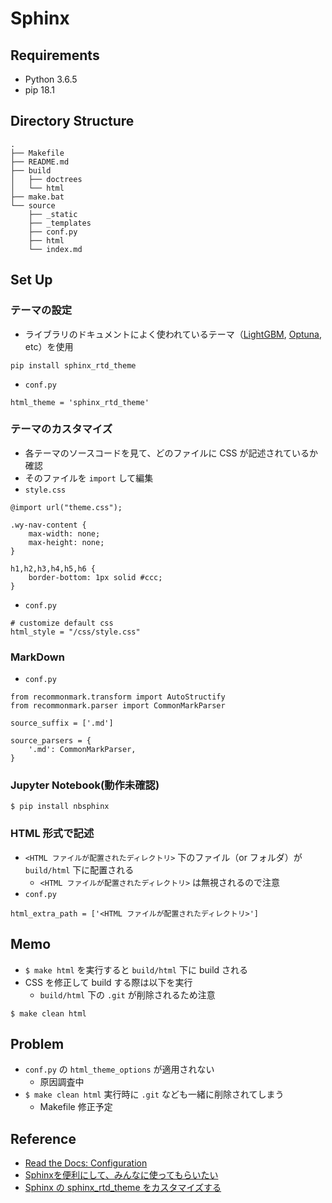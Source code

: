 # Sphinx
## Requirements
- Python 3.6.5 
- pip 18.1

## Directory Structure
```
.
├── Makefile
├── README.md
├── build
│   ├── doctrees
│   └── html
├── make.bat
└── source
    ├── _static
    ├── _templates
    ├── conf.py
    ├── html
    └── index.md
```

## Set Up
### テーマの設定
- ライブラリのドキュメントによく使われているテーマ（[LightGBM](https://lightgbm.readthedocs.io/en/latest/), [Optuna](https://optuna.readthedocs.io/en/latest/), etc）を使用
```
pip install sphinx_rtd_theme
```
- `conf.py`
```
html_theme = 'sphinx_rtd_theme'
```

### テーマのカスタマイズ
- 各テーマのソースコードを見て、どのファイルに CSS が記述されているか確認
- そのファイルを `import` して編集
- `style.css`
```
@import url("theme.css");
 
.wy-nav-content {
    max-width: none;
    max-height: none;
}

h1,h2,h3,h4,h5,h6 {
    border-bottom: 1px solid #ccc;
}
```
- `conf.py`
```
# customize default css
html_style = "/css/style.css"
```
### MarkDown
- `conf.py`
```
from recommonmark.transform import AutoStructify
from recommonmark.parser import CommonMarkParser

source_suffix = ['.md']

source_parsers = {
    '.md': CommonMarkParser,
}
```
### Jupyter Notebook(動作未確認)
```
$ pip install nbsphinx
```
### HTML 形式で記述
- `<HTML ファイルが配置されたディレクトリ>` 下のファイル（or フォルダ）が `build/html` 下に配置される
    - `<HTML ファイルが配置されたディレクトリ>` は無視されるので注意
- `conf.py`
```
html_extra_path = ['<HTML ファイルが配置されたディレクトリ>']
```
## Memo
- `$ make html` を実行すると `build/html` 下に build される
- CSS を修正して build する際は以下を実行
    - `build/html` 下の `.git` が削除されるため注意
```
$ make clean html
```

## Problem
- `conf.py` の `html_theme_options` が適用されない
    - 原因調査中
- `$ make clean html` 実行時に `.git` なども一緒に削除されてしまう
    - Makefile 修正予定

## Reference
- [Read the Docs: Configuration](https://sphinx-rtd-theme.readthedocs.io/en/latest/configuring.html)
- [Sphinxを便利にして、みんなに使ってもらいたい](https://qiita.com/pashango2/items/d1b379b699af85b529ce)
- [Sphinx の sphinx_rtd_theme をカスタマイズする
](http://kuttsun.blogspot.com/2016/11/sphinx-sphinxrtdtheme.html)